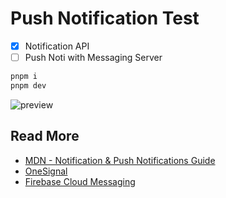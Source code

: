# Push Notification Test

- [x] Notification API
- [ ] Push Noti with Messaging Server

```bash
pnpm i
pnpm dev
```

![preview](image.png)

## Read More

- [MDN - Notification & Push Notifications Guide](https://developer.mozilla.org/en-US/docs/Web/Progressive_web_apps/Tutorials/js13kGames/Re-engageable_Notifications_Push)
- [OneSignal](https://onesignal.com/onesignal-vs-firebase-cloud-messaging?_bt=674756738328&_bk=firebase%20cloud%20messaging&_bm=e&_bn=g&_bg=152510077374*)
- [Firebase Cloud Messaging](https://firebase.google.com/docs/cloud-messaging)
